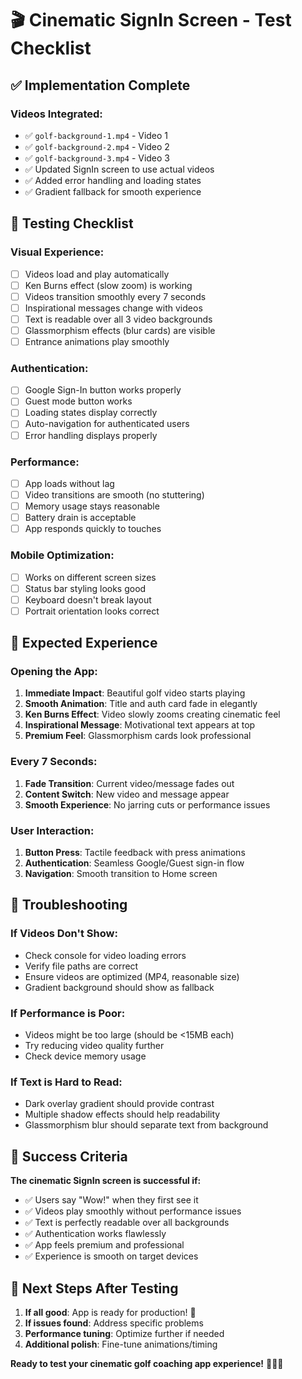 # 🎬 Cinematic SignIn Screen - Test Checklist

## ✅ **Implementation Complete**

### **Videos Integrated:**
- ✅ `golf-background-1.mp4` - Video 1
- ✅ `golf-background-2.mp4` - Video 2  
- ✅ `golf-background-3.mp4` - Video 3
- ✅ Updated SignIn screen to use actual videos
- ✅ Added error handling and loading states
- ✅ Gradient fallback for smooth experience

## 🧪 **Testing Checklist**

### **Visual Experience:**
- [ ] Videos load and play automatically
- [ ] Ken Burns effect (slow zoom) is working
- [ ] Videos transition smoothly every 7 seconds
- [ ] Inspirational messages change with videos
- [ ] Text is readable over all 3 video backgrounds
- [ ] Glassmorphism effects (blur cards) are visible
- [ ] Entrance animations play smoothly

### **Authentication:**
- [ ] Google Sign-In button works properly
- [ ] Guest mode button works
- [ ] Loading states display correctly
- [ ] Auto-navigation for authenticated users
- [ ] Error handling displays properly

### **Performance:**
- [ ] App loads without lag
- [ ] Video transitions are smooth (no stuttering)
- [ ] Memory usage stays reasonable
- [ ] Battery drain is acceptable
- [ ] App responds quickly to touches

### **Mobile Optimization:**
- [ ] Works on different screen sizes
- [ ] Status bar styling looks good
- [ ] Keyboard doesn't break layout
- [ ] Portrait orientation looks correct

## 🎯 **Expected Experience**

### **Opening the App:**
1. **Immediate Impact**: Beautiful golf video starts playing
2. **Smooth Animation**: Title and auth card fade in elegantly  
3. **Ken Burns Effect**: Video slowly zooms creating cinematic feel
4. **Inspirational Message**: Motivational text appears at top
5. **Premium Feel**: Glassmorphism cards look professional

### **Every 7 Seconds:**
1. **Fade Transition**: Current video/message fades out
2. **Content Switch**: New video and message appear
3. **Smooth Experience**: No jarring cuts or performance issues

### **User Interaction:**
1. **Button Press**: Tactile feedback with press animations
2. **Authentication**: Seamless Google/Guest sign-in flow
3. **Navigation**: Smooth transition to Home screen

## 🚨 **Troubleshooting**

### **If Videos Don't Show:**
- Check console for video loading errors
- Verify file paths are correct
- Ensure videos are optimized (MP4, reasonable size)
- Gradient background should show as fallback

### **If Performance is Poor:**
- Videos might be too large (should be <15MB each)
- Try reducing video quality further
- Check device memory usage

### **If Text is Hard to Read:**
- Dark overlay gradient should provide contrast
- Multiple shadow effects should help readability
- Glassmorphism blur should separate text from background

## 🎉 **Success Criteria**

**The cinematic SignIn screen is successful if:**
- ✅ Users say "Wow!" when they first see it
- ✅ Videos play smoothly without performance issues
- ✅ Text is perfectly readable over all backgrounds
- ✅ Authentication works flawlessly
- ✅ App feels premium and professional
- ✅ Experience is smooth on target devices

## 📱 **Next Steps After Testing**

1. **If all good**: App is ready for production! 🚀
2. **If issues found**: Address specific problems
3. **Performance tuning**: Optimize further if needed
4. **Additional polish**: Fine-tune animations/timing

**Ready to test your cinematic golf coaching app experience!** 🏌️‍♂️✨